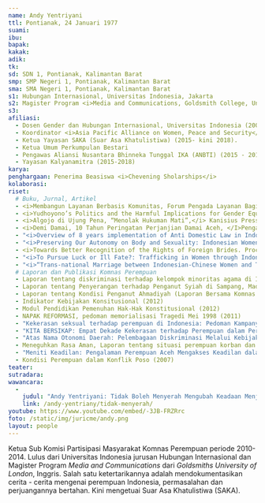 ```yaml
---
name: Andy Yentriyani
ttl: Pontianak, 24 Januari 1977
suami:
ibu:
bapak:
kakak:
adik:
tk:
sd: SDN 1, Pontianak, Kalimantan Barat
smp: SMP Negeri 1, Pontianak, Kalimantan Barat
sma: SMA Negeri 1, Pontianak, Kalimantan Barat
s1: Hubungan Internasional, Universitas Indonesia, Jakarta
s2: Magister Program <i>Media and Communications, Goldsmith College, University of London</i>, Inggris
s3:
afiliasi:
  - Dosen Gender dan Hubungan Internasional, Universitas Indonesia (2006 - 2018)
  - Koordinator <i>Asia Pacific Alliance on Women, Peace and Security</i> (2014 - 2018)
  - Ketua Yayasan SAKA (Suar Asa Khatulistiwa) (2015- kini 2018).
  - Ketua Umum Perkumpulan Bestari
  - Pengawas Aliansi Nusantara Bhinneka Tunggal IKA (ANBTI) (2015 - 2018)
  - Yayasan Kalyanamitra (2015-2018)
karya:
penghargaan: Penerima Beasiswa <i>Chevening Sholarships</i>
kolaborasi:
riset:
  # Buku, Jurnal, Artikel
  - <i>Membangun Layanan Berbasis Komunitas, Forum Pengada Layanan Bagi Perempuan Korban Kekerasan</i> (2016)
  - <i>Yudhoyono’s Politics and the Harmful Implications for Gender Equality in Indonesia, “The Yudhoyono Presidency, Indonesia’s Decade of Stability and Stagnation”, Aspinal et.all. ed., Indonesia Update Series, College of Indonesia and the Pacific, The Australian National Univerity.</i> Ditulis bersama Melanie Budianta dan Kamala Chandrakirana (2015).
  - <i>Algojo di Ujung Pena, “Menolak Hukuman Mati”,</i> Kanisius Press (2015).
  - <i>Demi Damai, 10 Tahun Peringatan Perjanjian Damai Aceh, </I>Pengantar Editor pada Kumpulan Essay terhadap Puisi-Puisi karya Zubaidah Djohar, <i>Jala Sutra</i> (2015).
  - "<i>Overview of 8 years implementation of Anti Domestic Law in Indonesia: Its Success and Challenges, (German ed.);  Gewalt gegen Frauen in Südostasien und China, Regiospectra Verlag Berlin; Auflage.</i> (2013)"
  - "<i>Preserving Our Autonomy on Body and Sexuality: Indonesian Women’s 2008 Agenda, Women for Women’s Human Rights (WWHR) – New Ways, Turkey</i> (2007)"
  - <i>Towards Better Recognition of the Rights of Foreign Brides. Proceeding of International Conference on Border Control and Empowerment of Immigrant Brides. Taipei, 29-30 September 2007
  - "<i>To Pursue Luck or Ill Fate?: Trafficking in Women through Indonesia-Taiwan Transnational Marriages in the World Systems Framework, Indonesian Women in a Changing Society, The Asian Center for Women's Studies (ACWS), South Korea 2005."
  - "<i>“Trans-national Marriage between Indonesian-Chinese Women and Taiwanese Men: A Model of Trafficking in Women in Indonesia”, Indonesian Women in Changing Society (selected articles- Indonesian), Women Studies, Postgraduate Program, University of Indonesia,</i> Jakarta 2000."
  # Laporan dan Publikasi Komnas Perempuan
  - Laporan tentang diskriminasi terhadap kelompok minoritas agama di Indonesia (2014)
  - Laporan tentang Penyerangan terhadap Penganut Syiah di Sampang, Madura, Jawa Timur (laporan bersama Komnas Perempuan, Komnas HAM, KPAI dan LPSK) (2013)
  - Laporan tentang Kondisi Penganut Ahmadiyah (Laporan Bersama Komnas Perempuan, Komnas HAM, KPAI,LPSK, dan ORI) (2013)
  - Indikator Kebijakan Konsitusional (2012)
  - Modul Pendidikan Pemenuhan Hak-Hak Konstitusional (2012)
  - NAPAK REFORMASI, pedoman memorialisasi Tragedi Mei 1998 (2011)
  - "Kekerasan seksual terhadap perempuan di Indonesia: Pedoman Kampanye Nasional (2011)"
  - "KITA BERSIKAP: Empat Dekade Kekerasan terhadap Perempuan dalam Perjalanan Bangsa (2010)"
  - "Atas Nama Otonomi Daerah: Pelembagaan Diskriminasi Melalui Kebijakan Diskriminatif (2010)"
  - Meneguhkan Rasa Aman, Laporan tentang situasi perempuan korban dan pendamping korban kekerasan seksual dalamTragedi Mei 1998 (2008)
  - "Meniti Keadilan: Pengalaman Perempuan Aceh Mengakses Keadilan dalam konteks konflik, pasca tsunami dan pelaksanaan Syariat Islam (2007)"
  - Kondisi Perempuan dalam Konflik Poso (2007)
teater:
sutradara:
wawancara:
  -
    judul: "Andy Yentriyani: Tidak Boleh Menyerah Mengubah Keadaan Menjadi Lebih Indah"
    link: /andy-yentriany/tidak-menyerah/
youtube: https://www.youtube.com/embed/-3JB-FRZRrc
foto: /static/img/juricme/andy.png
layout: people
---
```


Ketua Sub Komisi Partisipasi Masyarakat Komnas Perempuan periode 2010-2014. Lulus dari Universitas Indonesia jurusan Hubungan Internasional dan Magister Program *Media and Communications* dari *Goldsmiths University of London*, Inggris. Salah satu ketertarikannya adalah mendokumentasikan cerita - cerita mengenai perempuan Indonesia, permasalahan dan perjuangannya bertahan. Kini mengetuai Suar Asa Khatulistiwa (SAKA).
